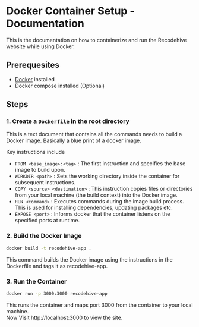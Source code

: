# Docker Container Setup - Documentation

This is the documentation on how to containerize and run the Recodehive website while using Docker.

## Prerequesites

- [Docker](https://docs.docker.com/engine/install/) installed
- Docker compose installed (Optional)

## Steps

### 1. Create a `Dockerfile` in the root directory

This is a text document that contains all the commands needs to build a Docker image. Basically a
blue print of a docker image.

Key instructions include <br>

- `FROM <base_image>:<tag>` : The first instruction and specifies the base image to build upon.
- `WORKDIR <path>` : Sets the working directory inside the container for subsequent instructions.
- `COPY <source> <destination>` : This instruction copies files or directories from your local
  machine (the build context) into the Docker image.
- `RUN <command>` : Executes commands during the image build process. This is used for installing
  dependencies, updating packages etc.
- `EXPOSE <port>` : Informs docker that the container listens on the specified ports at runtime.

### 2. Build the Docker Image

```bash
docker build -t recodehive-app .
```

This command builds the Docker image using the instructions in the Dockerfile and tags it as
recodehive-app.

### 3. Run the Container

```bash
docker run -p 3000:3000 recodehive-app
```

This runs the container and maps port 3000 from the container to your local machine. <br> Now Visit
http://localhost:3000 to view the site.
